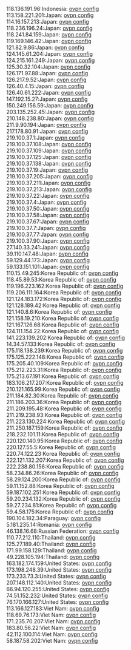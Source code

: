 118.136.191.96:Indonesia: [ovpn config](vpn/118_136_191_96.ovpn)  
113.158.221.201:Japan: [ovpn config](vpn/113_158_221_201.ovpn)  
114.16.157.213:Japan: [ovpn config](vpn/114_16_157_213.ovpn)  
118.236.196.24:Japan: [ovpn config](vpn/118_236_196_24.ovpn)  
118.241.84.159:Japan: [ovpn config](vpn/118_241_84_159.ovpn)  
119.169.146.42:Japan: [ovpn config](vpn/119_169_146_42.ovpn)  
121.82.9.86:Japan: [ovpn config](vpn/121_82_9_86.ovpn)  
124.145.61.204:Japan: [ovpn config](vpn/124_145_61_204.ovpn)  
124.215.161.249:Japan: [ovpn config](vpn/124_215_161_249.ovpn)  
125.30.32.104:Japan: [ovpn config](vpn/125_30_32_104.ovpn)  
126.171.97.88:Japan: [ovpn config](vpn/126_171_97_88.ovpn)  
126.217.9.52:Japan: [ovpn config](vpn/126_217_9_52.ovpn)  
126.40.4.15:Japan: [ovpn config](vpn/126_40_4_15.ovpn)  
126.40.61.222:Japan: [ovpn config](vpn/126_40_61_222.ovpn)  
147.192.15.27:Japan: [ovpn config](vpn/147_192_15_27.ovpn)  
150.249.156.59:Japan: [ovpn config](vpn/150_249_156_59.ovpn)  
203.135.252.45:Japan: [ovpn config](vpn/203_135_252_45.ovpn)  
210.148.238.80:Japan: [ovpn config](vpn/210_148_238_80.ovpn)  
211.9.90.194:Japan: [ovpn config](vpn/211_9_90_194.ovpn)  
217.178.80.91:Japan: [ovpn config](vpn/217_178_80_91.ovpn)  
219.100.37.1:Japan: [ovpn config](vpn/219_100_37_1.ovpn)  
219.100.37.108:Japan: [ovpn config](vpn/219_100_37_108.ovpn)  
219.100.37.109:Japan: [ovpn config](vpn/219_100_37_109.ovpn)  
219.100.37.125:Japan: [ovpn config](vpn/219_100_37_125.ovpn)  
219.100.37.138:Japan: [ovpn config](vpn/219_100_37_138.ovpn)  
219.100.37.19:Japan: [ovpn config](vpn/219_100_37_19.ovpn)  
219.100.37.205:Japan: [ovpn config](vpn/219_100_37_205.ovpn)  
219.100.37.211:Japan: [ovpn config](vpn/219_100_37_211.ovpn)  
219.100.37.213:Japan: [ovpn config](vpn/219_100_37_213.ovpn)  
219.100.37.22:Japan: [ovpn config](vpn/219_100_37_22.ovpn)  
219.100.37.4:Japan: [ovpn config](vpn/219_100_37_4.ovpn)  
219.100.37.50:Japan: [ovpn config](vpn/219_100_37_50.ovpn)  
219.100.37.58:Japan: [ovpn config](vpn/219_100_37_58.ovpn)  
219.100.37.67:Japan: [ovpn config](vpn/219_100_37_67.ovpn)  
219.100.37.7:Japan: [ovpn config](vpn/219_100_37_7.ovpn)  
219.100.37.77:Japan: [ovpn config](vpn/219_100_37_77.ovpn)  
219.100.37.90:Japan: [ovpn config](vpn/219_100_37_90.ovpn)  
27.140.33.241:Japan: [ovpn config](vpn/27_140_33_241.ovpn)  
39.110.147.48:Japan: [ovpn config](vpn/39_110_147_48.ovpn)  
59.129.44.173:Japan: [ovpn config](vpn/59_129_44_173.ovpn)  
59.133.151.101:Japan: [ovpn config](vpn/59_133_151_101.ovpn)  
110.15.49.245:Korea Republic of: [ovpn config](vpn/110_15_49_245.ovpn)  
118.45.89.53:Korea Republic of: [ovpn config](vpn/118_45_89_53.ovpn)  
119.196.223.162:Korea Republic of: [ovpn config](vpn/119_196_223_162.ovpn)  
119.206.111.164:Korea Republic of: [ovpn config](vpn/119_206_111_164.ovpn)  
121.124.183.172:Korea Republic of: [ovpn config](vpn/121_124_183_172.ovpn)  
121.128.189.42:Korea Republic of: [ovpn config](vpn/121_128_189_42.ovpn)  
121.140.8.6:Korea Republic of: [ovpn config](vpn/121_140_8_6.ovpn)  
121.158.19.210:Korea Republic of: [ovpn config](vpn/121_158_19_210.ovpn)  
121.167.126.68:Korea Republic of: [ovpn config](vpn/121_167_126_68.ovpn)  
124.111.154.22:Korea Republic of: [ovpn config](vpn/124_111_154_22.ovpn)  
141.223.139.202:Korea Republic of: [ovpn config](vpn/141_223_139_202.ovpn)  
14.34.57.133:Korea Republic of: [ovpn config](vpn/14_34_57_133.ovpn)  
175.118.138.239:Korea Republic of: [ovpn config](vpn/175_118_138_239.ovpn)  
175.125.222.148:Korea Republic of: [ovpn config](vpn/175_125_222_148.ovpn)  
175.205.40.109:Korea Republic of: [ovpn config](vpn/175_205_40_109.ovpn)  
175.212.223.31:Korea Republic of: [ovpn config](vpn/175_212_223_31.ovpn)  
175.213.67.191:Korea Republic of: [ovpn config](vpn/175_213_67_191.ovpn)  
183.106.217.207:Korea Republic of: [ovpn config](vpn/183_106_217_207.ovpn)  
210.121.165.99:Korea Republic of: [ovpn config](vpn/210_121_165_99.ovpn)  
211.184.82.30:Korea Republic of: [ovpn config](vpn/211_184_82_30.ovpn)  
211.186.203.36:Korea Republic of: [ovpn config](vpn/211_186_203_36.ovpn)  
211.209.195.48:Korea Republic of: [ovpn config](vpn/211_209_195_48.ovpn)  
211.219.238.93:Korea Republic of: [ovpn config](vpn/211_219_238_93.ovpn)  
211.223.130.224:Korea Republic of: [ovpn config](vpn/211_223_130_224.ovpn)  
211.250.187.159:Korea Republic of: [ovpn config](vpn/211_250_187_159.ovpn)  
218.232.101.11:Korea Republic of: [ovpn config](vpn/218_232_101_11.ovpn)  
220.120.140.95:Korea Republic of: [ovpn config](vpn/220_120_140_95.ovpn)  
220.127.55.5:Korea Republic of: [ovpn config](vpn/220_127_55_5.ovpn)  
220.74.122.23:Korea Republic of: [ovpn config](vpn/220_74_122_23.ovpn)  
222.121.132.207:Korea Republic of: [ovpn config](vpn/222_121_132_207.ovpn)  
222.238.80.156:Korea Republic of: [ovpn config](vpn/222_238_80_156.ovpn)  
58.234.86.26:Korea Republic of: [ovpn config](vpn/58_234_86_26.ovpn)  
58.29.124.200:Korea Republic of: [ovpn config](vpn/58_29_124_200.ovpn)  
59.11.152.88:Korea Republic of: [ovpn config](vpn/59_11_152_88.ovpn)  
59.187.102.251:Korea Republic of: [ovpn config](vpn/59_187_102_251.ovpn)  
59.20.234.132:Korea Republic of: [ovpn config](vpn/59_20_234_132.ovpn)  
59.27.234.81:Korea Republic of: [ovpn config](vpn/59_27_234_81.ovpn)  
59.4.58.175:Korea Republic of: [ovpn config](vpn/59_4_58_175.ovpn)  
190.104.182.34:Paraguay: [ovpn config](vpn/190_104_182_34.ovpn)  
5.181.235.14:Romania: [ovpn config](vpn/5_181_235_14.ovpn)  
46.138.16.68:Russian Federation: [ovpn config](vpn/46_138_16_68.ovpn)  
110.77.212.110:Thailand: [ovpn config](vpn/110_77_212_110.ovpn)  
125.27.189.40:Thailand: [ovpn config](vpn/125_27_189_40.ovpn)  
171.99.158.129:Thailand: [ovpn config](vpn/171_99_158_129.ovpn)  
49.228.105.194:Thailand: [ovpn config](vpn/49_228_105_194.ovpn)  
163.182.174.159:United States: [ovpn config](vpn/163_182_174_159.ovpn)  
173.198.248.39:United States: [ovpn config](vpn/173_198_248_39.ovpn)  
173.233.73.3:United States: [ovpn config](vpn/173_233_73_3.ovpn)  
207.148.112.140:United States: [ovpn config](vpn/207_148_112_140.ovpn)  
66.94.120.255:United States: [ovpn config](vpn/66_94_120_255.ovpn)  
74.51.152.232:United States: [ovpn config](vpn/74_51_152_232.ovpn)  
76.170.166.127:United States: [ovpn config](vpn/76_170_166_127.ovpn)  
113.166.127.183:Viet Nam: [ovpn config](vpn/113_166_127_183.ovpn)  
118.69.76.173:Viet Nam: [ovpn config](vpn/118_69_76_173.ovpn)  
171.235.70.207:Viet Nam: [ovpn config](vpn/171_235_70_207.ovpn)  
183.80.56.22:Viet Nam: [ovpn config](vpn/183_80_56_22.ovpn)  
42.112.100.114:Viet Nam: [ovpn config](vpn/42_112_100_114.ovpn)  
58.187.58.202:Viet Nam: [ovpn config](vpn/58_187_58_202.ovpn)  
